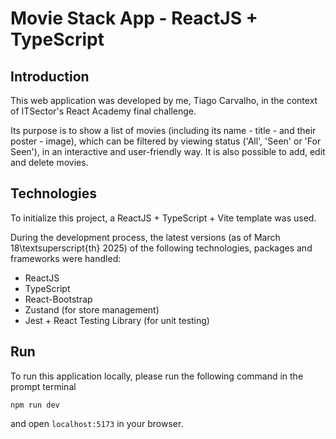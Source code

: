 # Movie Stack App - ReactJS + TypeScript

## Introduction

This web application was developed by me, Tiago Carvalho, in the context of ITSector's React Academy final challenge.

Its purpose is to show a list of movies (including its name - title - and their poster - image), which can be filtered by viewing status ('All', 'Seen' or 'For Seen'), in an interactive and user-friendly way. It is also possible to add, edit and delete movies.

## Technologies

To initialize this project, a ReactJS + TypeScript + Vite template was used.

During the development process, the latest versions (as of March 18\textsuperscript{th} 2025) of the following technologies, packages and frameworks were handled:

* ReactJS
* TypeScript
* React-Bootstrap
* Zustand (for store management)
* Jest + React Testing Library (for unit testing)

## Run

To run this application locally, please run the following command in the prompt terminal

```npm run dev```

and open ```localhost:5173``` in your browser.
